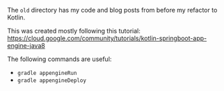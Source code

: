 The `old` directory has my code and blog posts from before my refactor to Kotlin.

This was created mostly following this tutorial: https://cloud.google.com/community/tutorials/kotlin-springboot-app-engine-java8

The following commands are useful:
- `gradle appengineRun`
- `gradle appengineDeploy`
